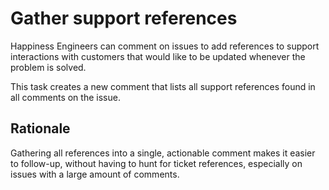 # Gather support references

Happiness Engineers can comment on issues to add references to support interactions with customers that would like to be updated whenever the problem is solved.

This task creates a new comment that lists all support references found in all comments on the issue.

## Rationale

Gathering all references into a single, actionable comment makes it easier to follow-up, without having to hunt for ticket references, especially on issues with a large amount of comments.

